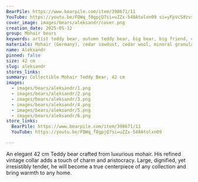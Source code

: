 ```yaml
---
BearPile: https://www.bearpile.com/item/398671/11
YouTube: https://youtu.be/FQWq_f8gpjQ?si=uZZx-548Atolxn09 si=yFpVcSdzvsOLXVdZ
cover_image: images/bears/aleksandr/cover.png
creation_date: 2025-05-12
group: Mohair bears
keywords: artist teddy bear, autumn teddy bear, big bear, big friend, classic teddy, collectible teddy bear, German mohair, handmade teddy bear, mohair teddy bear, plush bear gift, Teddy bear
materials: Mohair (Germany), cedar sawdust, cedar wool, mineral granulate, glass eyes
name: Aleksandr
pinned: false
size: 42 cm
slug: aleksandr
stores_links: 
summary: Collectible Mohair Teddy Bear, 42 cm
images:
  - images/bears/aleksandr/1.png
  - images/bears/aleksandr/2.png
  - images/bears/aleksandr/3.png
  - images/bears/aleksandr/4.png
  - images/bears/aleksandr/5.png
  - images/bears/aleksandr/6.png 
store_links:
  BearPile: https://www.bearpile.com/item/398671/11
  YouTube: https://youtu.be/FQWq_f8gpjQ?si=uZZx-548Atolxn09

---
```

An elegant 42 cm Teddy bear crafted from luxurious mohair. His refined vintage collar adds a touch of charm and aristocracy. Large, dignified, yet irresistibly tender, he will become a true centerpiece of any collection and bring warmth to any home.